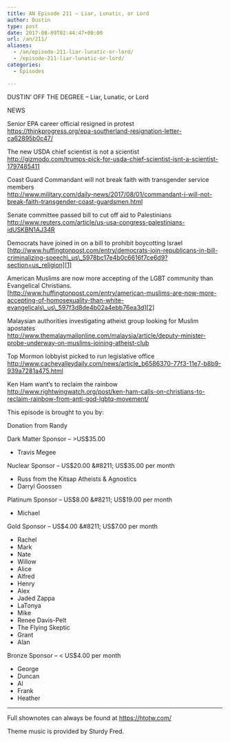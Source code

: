 ```yaml
---
title: AN Episode 211 – Liar, Lunatic, or Lord
author: Dustin
type: post
date: 2017-08-09T02:44:47+00:00
url: /an/211/
aliases:
  - /an/episode-211-liar-lunatic-or-lord/
  - /episode-211-liar-lunatic-or-lord/
categories:
  - Episodes

---
```

<div id="buzzsprout-player-10552898"></div><script src="https://www.buzzsprout.com/1983601/10552898-episode-211-liar-lunatic-or-lord.js?container_id=buzzsprout-player-10552898&player=small" type="text/javascript" charset="utf-8"></script>

<!--more-->

DUSTIN’ OFF THE DEGREE &#8211; Liar, Lunatic, or Lord

NEWS

Senior EPA career official resigned in protest  
<https://thinkprogress.org/epa-southerland-resignation-letter-ca62895b0c47/>

The new USDA chief scientist is not a scientist  
<http://gizmodo.com/trumps-pick-for-usda-chief-scientist-isnt-a-scientist-1797485411>

Coast Guard Commandant will not break faith with transgender service members  
<http://www.military.com/daily-news/2017/08/01/commandant-i-will-not-break-faith-transgender-coast-guardsmen.html>

Senate committee passed bill to cut off aid to Palestinians  
<http://www.reuters.com/article/us-usa-congress-palestinians-idUSKBN1AJ34R>

Democrats have joined in on a bill to prohibit boycotting Israel  
[http://www.huffingtonpost.com/entry/democrats-join-republicans-in-bill-criminalizing-speech\_us\_5978bc17e4b0c6616f7ce6d9?section=us_religion][1]

American Muslims are now more accepting of the LGBT community than Evangelical Christians.  
[http://www.huffingtonpost.com/entry/american-muslims-are-now-more-accepting-of-homosexuality-than-white-evangelicals\_us\_597f3d8de4b02a4ebb76ea3d][2]

Malaysian authorities investigating atheist group looking for Muslim apostates  
<http://www.themalaymailonline.com/malaysia/article/deputy-minister-probe-underway-on-muslims-joining-atheist-club>

Top Mormon lobbyist picked to run legislative office  
<http://www.cachevalleydaily.com/news/article_b6586370-77f3-11e7-b8b9-939a7281a475.html>

Ken Ham want’s to reclaim the rainbow  
<http://www.rightwingwatch.org/post/ken-ham-calls-on-christians-to-reclaim-rainbow-from-anti-god-lgbtq-movement/>

This episode is brought to you by:

Donation from Randy

Dark Matter Sponsor &#8211; >US$35.00  
* Travis Megee  

Nuclear Sponsor &#8211; US$20.00 &#8211; US$35.00 per month  
* Russ from the Kitsap Atheists & Agnostics  
* Darryl Goossen  

Platinum Sponsor &#8211; US$8.00 &#8211; US$19.00 per month  
* Michael  

Gold Sponsor &#8211; US$4.00 &#8211; US$7.00 per month  
* Rachel  
* Mark  
* Nate  
* Willow  
* Alice  
* Alfred  
* Henry  
* Alex  
* Jaded Zappa  
* LaTonya  
* Mike  
* Renee Davis-Pelt  
* The Flying Skeptic  
* Grant  
* Alan  

Bronze Sponsor &#8211; < US$4.00 per month  
* George  
* Duncan  
* Al  
* Frank  
* Heather

<hr width="500" />

Full shownotes can always be found at <https://htotw.com/>  

Theme music is provided by Sturdy Fred.

 [1]: http://www.huffingtonpost.com/entry/democrats-join-republicans-in-bill-criminalizing-speech_us_5978bc17e4b0c6616f7ce6d9?section=us_religion
 [2]: http://www.huffingtonpost.com/entry/american-muslims-are-now-more-accepting-of-homosexuality-than-white-evangelicals_us_597f3d8de4b02a4ebb76ea3d
